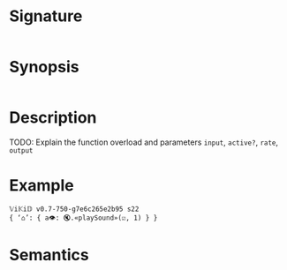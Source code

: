 # Signature
```vikid-signature
```

# Synopsis
```vikid-synopsis
```

# Description
TODO: Explain the function overload and parameters `input`, `active?`, `rate`, `output`

# Example
```vikid-script
𝕍i𝕂i𝔻 v0.7-750-g7e6c265e2b95 s22
{ ‘⌂’: { a👁: 🔇.«playSound»(☑, 1) } }
```




# Semantics
